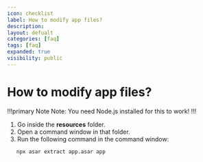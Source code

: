 ```yaml
---
icon: checklist
label: How to modify app files?
description: 
layout: defualt
categories: [faq]
tags: [faq]
expanded: true
visibility: public
---
```

# How to modify app files?
!!!primary Note
Note: You need Node.js installed for this to work!
!!!

1. Go inside the **resources** folder.
2. Open a command window in that folder.
3. Run the following command in the command window:

```bash
   npx asar extract app.asar app
```